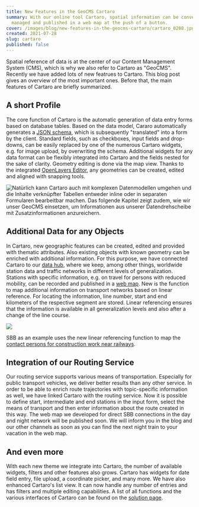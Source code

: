 ```yaml
---
title: New Features in the GeoCMS Cartaro
summary: With our online tool Cartaro, spatial information can be conveniently
  managed and published in a web map at the push of a button.
cover: /images/blog/new-features-in-the-geocms-cartaro/cartaro_0208.jpg
created: 2021-07-28
slug: cartaro
published: false
---
```

<!--StartFragment-->

Spatial reference of data is at the center of our Content Management System (CMS), which is why we also refer to Cartaro as "GeoCMS". Recently we have added lots of new featrues to Cartaro. This blog post gives an overview of the most important ones. Before that, the main features of Cartaro are briefly summarized.

## A short Profile

The core function of Cartaro is the automatic generation of data entry forms based on database tables. Based on the data model, Cararo automatically generates a [JSON schema](https://json-schema.org/), which is subsequently "translated" into a form by the client. Standard fields, such as checkboxes, input fields and drop-downs, can be easily replaced by one of the numerous Cartaro widgets, e.g. for image upload, by overwriting the schema. Additional widgets for any data format can be flexibly integrated into Cartaro and the fields nested for the sake of clarity. Geometry editing is done via the map view. Thanks to the integrated [OpenLayers Editor](https://openlayers-editor.geops.de/), any geometries can be created, edited and aligned with snapping tools.

<!--EndFragment-->

![](/images/blog/neue-funktionen-im-geocms-cartaro/cartaro_560.jpg "Natürlich kann Cartaro auch mit komplexen Datenmodellen umgehen und die Inhalte verknüpfter Tabellen entweder inline oder in separaten Formularen bearbeitbar machen. Das folgende Kapitel zeigt zudem, wie wir unser GeoCMS einsetzen, um Informationen aus unserer Datendrehscheibe mit Zusatzinformationen anzureichern.")

<!--StartFragment-->

## Additional Data for any Objects

In Cartaro, new geographic features can be created, edited and provided with thematic attributes. Also existing objects with known geometry can be enriched with additional information. For this purpose, we have connected Cartaro to our [data hub](https://geops.ch/solution/transit-data-hub), where we keep, among other things, worldwide station data and traffic networks in different levels of generalization. Stations with specific information, e.g. on travel for persons with reduced mobility, can be recorded and published in a [web map](https://maps.trafimage.ch/ch.sbb.handicap). New is the function to map additional information on transport networks based on linear reference. For locating the information, line number, start and end kilometers of the respective segment are stored. Linear referencing ensures that the information is available in all generalization levels and also after a change of the line course.

<!--EndFragment-->

![](/images/blog/neue-funktionen-im-geocms-cartaro/cartaro_02.jpg)

SBB as an example uses the new linear referencing function to map the [contact persons for construction work near railways](https://maps.trafimage.ch/ch.sbb.regionenkarte.public).

## Integration of our Routing Service

Our routing service supports various means of transportation. Especially for public transport vehicles, we deliver better results than any other service. In order to be able to enrich route trajectories with topic-specific information as well, we have linked Cartaro with the routing service. Now it is possible to define start, intermediate and end stations in the input form, select the means of transport and then enter information about the route created in this way. The web map we developed for direct SBB connections in the day and night network will be published soon. We will inform you in the blog and our other channels as soon as you can find the next night train to your vacation in the web map.

## And even more

With each new theme we integrate into Cartaro, the number of available widgets, filters and other features also grows. Cartaro has widgets for date field entry, file upload, a coordinate picker, and many more. We have also enhanced Cartaro's list view. It can now handle any number of entries and has filters and multiple editing capabilities. A list of all functions and the various interfaces of Cartaro can be found on the [solution page](https://geops.ch/solution).

<!--EndFragment-->